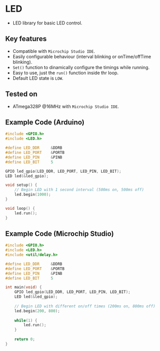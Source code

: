 # LED
- LED library for basic LED control.

## Key features
- Compatible with `Microchip Studio IDE`.
- Easily configurable behaviour (interval blinking or onTime/offTime blinking).
- ```Set()``` function to dinamically configure the timings while running.
- Easy to use, just the ```run()``` function inside thr loop.
- Default LED state is `LOW`.

## Tested on
- ATmega328P @16MHz with `Microchip Studio IDE`.

## Example Code (Arduino)
```cpp
#include <GPIO.h>
#include <LED.h>

#define LED_DDR     &DDRB
#define LED_PORT    &PORTB
#define LED_PIN     &PINB
#define LED_BIT     5

GPIO led_gpio(LED_DDR, LED_PORT, LED_PIN, LED_BIT);
LED led(&led_gpio);

void setup() {
    // Begin LED with 1 second interval (500ms on, 500ms off)
    led.begin(1000);
}

void loop() {
    led.run();
}
```

## Example Code (Microchip Studio)
```cpp
#include <GPIO.h>
#include <LED.h>
#include <util/delay.h>

#define LED_DDR     &DDRB
#define LED_PORT    &PORTB
#define LED_PIN     &PINB
#define LED_BIT     5

int main(void) {
    GPIO led_gpio(LED_DDR, LED_PORT, LED_PIN, LED_BIT);
    LED led(&led_gpio);
    
    // Begin LED with different on/off times (200ms on, 800ms off)
    led.begin(200, 800);
    
    while(1) {
        led.run();
    }
    
    return 0;
}
```
